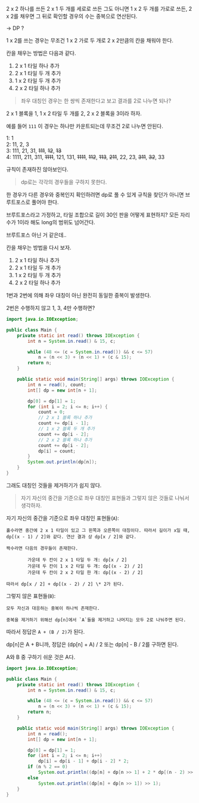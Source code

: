 2 x 2 하나를 쓰든 2 x 1 두 개를 세로로 쓰든 그도 아니면 1 x 2 두 개를 가로로 쓰든, 2 x 2를 채우면 그 뒤로 확인할 경우의 수는 중복으로 연산된다.

→ DP ?

1 x 2를 쓰는 경우는 무조건 1 x 2 가로 두 개로 2 x 2만큼의 칸을 채워야 한다.

칸을 채우는 방법은 다음과 같다.

1. 2 x 1 타일 하나 추가
1. 2 x 1 타일 두 개 추가
1. 1 x 2 타일 두 개 추가
1. 2 x 2 타일 하나 추가

> 좌우 대칭인 경우는 한 쌍씩 존재한다고 보고 결과를 2로 나누면 되나?

2 x 1 블록을 1, 1 x 2 타일 두 개를 2, 2 x 2 블록을 3이라 하자.

예를 들어 `111` 이 경우는 하나만 카운트되는데 무조건 2로 나누면 안된다.

1: 1  
2: 11, 2, 3  
3: 111, 21, 31, <del>111</del>, <del>12</del>, <del>13</del>  
4: 1111, 211, 311, <del>1111</del>, 121, 131, <del>1111</del>, <del>112</del>, <del>113</del>, <del>211</del>, 22, 23, <del>311</del>, <del>32</del>, 33

규칙이 존재하진 않아보인다.

> dp로는 각각의 경우들을 구하지 못한다.

한 경우가 다른 경우와 중복인지 확인하려면 dp로 풀 수 있게 규칙을 찾던가 아니면 브루트포스로 풀어야 한다.

브루트포스라고 가정하고, 타일 조합으로 길이 30인 판을 어떻게 표현하지? 모든 자리수가 1이라 해도 long의 범위도 넘어간다.

브루트포스 아닌 거 같은데..

칸을 채우는 방법을 다시 보자.

1. 2 x 1 타일 하나 추가
1. 2 x 1 타일 두 개 추가
1. 1 x 2 타일 두 개 추가
1. 2 x 2 타일 하나 추가

1번과 2번에 의해 좌우 대칭이 아닌 완전히 동일한 중복이 발생한다.

2번은 수행하지 않고 1, 3, 4만 수행하면?

```java
import java.io.IOException;

public class Main {
	private static int read() throws IOException {
		int n = System.in.read() & 15, c;

		while (48 <= (c = System.in.read()) && c <= 57)
			n = (n << 3) + (n << 1) + (c & 15);
		return n;
	}

	public static void main(String[] args) throws IOException {
		int n = read(), count;
		int[] dp = new int[n + 1];

		dp[0] = dp[1] = 1;
		for (int i = 2; i <= n; i++) {
			count = 0;
			// 2 x 1 블록 하나 추가
			count += dp[i - 1];
			// 1 x 2 블록 두 개 추가
			count += dp[i - 2];
			// 2 x 2 블록 하나 추가
			count += dp[i - 2];
			dp[i] = count;
		}
		System.out.println(dp[n]);
	}
}
```

그래도 대칭인 것들을 제거하기가 쉽지 않다.

> 자기 자신의 중간을 기준으로 좌우 대칭인 표현들과 그렇지 않은 것들로 나눠서 생각하자.

자기 자신의 중간을 기준으로 좌우 대칭인 표현들(`A`):

    홀수라면 중간에 2 x 1 타일이 있고 그 왼쪽과 오른쪽이 대칭이다. 따라서 길이가 x일 때, dp[(x - 1) / 2]와 같다. 연산 결과 상 dp[x / 2]와 같다.

    짝수라면 다음의 경우들이 존재한다.

    		가운데 두 칸이 2 x 1 타일 두 개: dp[x / 2]
    		가운데 두 칸이 1 x 2 타일 두 개: dp[(x - 2) / 2]
    		가운데 두 칸이 2 x 2 타일 한 개: dp[(x - 2) / 2]

    따라서 dp[x / 2] + dp[(x - 2) / 2] \* 2가 된다.

그렇지 않은 표현들(`B`):

    모두 자신과 대응하는 중복이 하나씩 존재한다.

    중복을 제거하기 위해선 dp[n]에서 `A`들을 제거하고 나머지는 모두 2로 나눠주면 된다.

따라서 정답은 `A + (B / 2)`가 된다.

dp[n]은 A + B니까, 정답은 (dp[n] + A) / 2 또는 dp[n] - B / 2를 구하면 된다.

A와 B 중 구하기 쉬운 것은 A다.

```java
import java.io.IOException;

public class Main {
	private static int read() throws IOException {
		int n = System.in.read() & 15, c;

		while (48 <= (c = System.in.read()) && c <= 57)
			n = (n << 3) + (n << 1) + (c & 15);
		return n;
	}

	public static void main(String[] args) throws IOException {
		int n = read();
		int[] dp = new int[n + 1];

		dp[0] = dp[1] = 1;
		for (int i = 2; i <= n; i++)
			dp[i] = dp[i - 1] + dp[i - 2] * 2;
		if (n % 2 == 0)
			System.out.println((dp[n] + dp[n >> 1] + 2 * dp[(n - 2) >> 1]) >> 1);
		else
			System.out.println((dp[n] + dp[n >> 1]) >> 1);
	}
}
```
